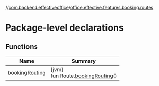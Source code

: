 //[com.backend.effectiveoffice](../../index.md)/[office.effective.features.booking.routes](index.md)

# Package-level declarations

## Functions

| Name | Summary |
|---|---|
| [bookingRouting](booking-routing.md) | [jvm]<br>fun Route.[bookingRouting](booking-routing.md)() |
